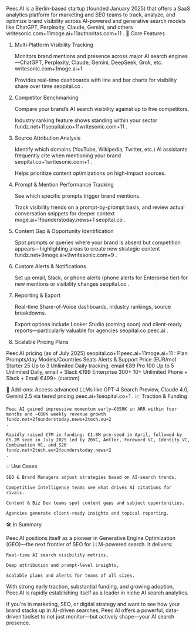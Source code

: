 Peec AI is a Berlin-based startup (founded January 2025) that offers a SaaS analytics platform for marketing and SEO teams to track, analyze, and optimize brand visibility across AI-powered and generative search models like ChatGPT, Perplexity, Claude, Gemini, and others
writesonic.com+11moge.ai+11authoritas.com+11
.
🚀 Core Features
1. Multi‑Platform Visibility Tracking

    Monitors brand mentions and presence across major AI search engines—ChatGPT, Perplexity, Claude, Gemini, DeepSeek, Grok, etc.
    writesonic.com+1moge.ai+1

    Provides real-time dashboards with line and bar charts for visibility share over time
    seopital.co
    .

2. Competitor Benchmarking

    Compare your brand’s AI search visibility against up to five competitors.

    Industry ranking feature shows standing within your sector
    fundz.net+11seopital.co+11writesonic.com+11
    .

3. Source Attribution Analysis

    Identify which domains (YouTube, Wikipedia, Twitter, etc.) AI assistants frequently cite when mentioning your brand
    seopital.co+1writesonic.com+1
    .

    Helps prioritize content optimizations on high-impact sources.

4. Prompt & Mention Performance Tracking

    See which specific prompts trigger brand mentions.

    Track visibility trends on a prompt-by-prompt basis, and review actual conversation snippets for deeper context
    moge.ai+1founderstoday.news+1
    seopital.co
    .

5. Content Gap & Opportunity Identification

    Spot prompts or queries where your brand is absent but competition appears—highlighting areas to create new strategic content
    fundz.net+9moge.ai+9writesonic.com+9
    .

6. Custom Alerts & Notifications

    Set up email, Slack, or phone alerts (phone alerts for Enterprise tier) for new mentions or visibility changes
    seopital.co
    .

7. Reporting & Export

    Real-time Share-of-Voice dashboards, industry rankings, source breakdowns.

    Export options include Looker Studio (coming soon) and client-ready reports—particularly valuable for agencies
    seopital.co
    peec.ai
    .

8. Scalable Pricing Plans

Peec AI pricing (as of July 2025)
seopital.co+11peec.ai+11moge.ai+11
:
Plan	Prompts/day	Models/Countries	Seats	Alerts & Support	Price (EUR/mo)
Starter	25	Up to 3	Unlimited	Daily tracking, email	€89
Pro	100	Up to 5	Unlimited	Daily, email + Slack	€199
Enterprise	300+	10+	Unlimited	Phone + Slack + Email	€499+ (custom)

🔹 Add-ons: Access advanced LLMs like GPT‑4 Search Preview, Claude 4.0, Gemini 2.5 via tiered pricing
peec.ai+1seopital.co+1
.
📈 Traction & Funding

    Peec AI gained impressive momentum early—€650K in ARR within four months and ~€80K weekly revenue growth
    fundz.net+2founderstoday.news+2tech.eu+2
    .

    Rapidly raised €7M in funding: €1.8M pre-seed in April, followed by €5.2M seed in July 2025 led by 20VC, Antler, Foreword VC, Identity.VC, Combination VC, and S20
    fundz.net+2tech.eu+2founderstoday.news+2
    .

💡 Use Cases

    SEO & Brand Managers adjust strategies based on AI-search trends.

    Competitive Intelligence teams see what drives AI citations for rivals.

    Content & Biz Dev teams spot content gaps and subject opportunities.

    Agencies generate client-ready insights and topical reporting.

🛠️ In Summary

Peec AI positions itself as a pioneer in Generative Engine Optimization (GEO)—the next frontier of SEO for LLM-powered search. It delivers:

    Real-time AI search visibility metrics,

    Deep attribution and prompt-level insights,

    Scalable plans and alerts for teams of all sizes.

With strong early traction, substantial funding, and growing adoption, Peec AI is rapidly establishing itself as a leader in niche AI search analytics.

If you're in marketing, SEO, or digital strategy and want to see how your brand stacks up in AI-driven searches, Peec AI offers a powerful, data-driven toolset to not just monitor—but actively shape—your AI search presence.